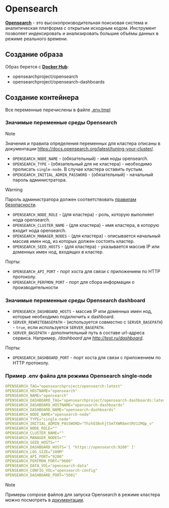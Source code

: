 # Opensearch

[**Opensearch**](https://docs.opensearch.org/latest/) - это высокопроизводительная поисковая система и аналитическая платформа с открытым исходным кодом. Инструмент позволяет индексировать и анализировать большие объёмы данных в режиме реального времени.

## Создание образа

Образ берется с [**Docker Hub**](https://hub.docker.com/u/opensearchproject):

- opensearchproject/opensearch
- opensearchproject/opensearch-dashboards

## Создание контейнера

Все переменные перечислены в файле [.env.tmpl](compose/.env.tmpl)

### Значимые переменные среды **Opensearch**

> [!NOTE]
> Значения и правила определения переменных для кластера описаны в документации <https://docs.opensearch.org/latest/tuning-your-cluster/>.

- `OPENSEARCH_NODE_NAME`     - (обязательный) - имя ноды opensearch.
- `OPENSEARCH_TYPE`          - (обязательный для не кластера) - необходимо прописать `single-node`. В случае кластера оставить пустым.
- `OPENSEARCH_INITIAL_ADMIN_PASSWORD` - (обязательный) - начальный пароль администратора.

> [!WARNING]
> Пароль администратора должен соответствовать [правилам безопасности](https://docs.opensearch.org/latest/install-and-configure/install-opensearch/docker/#password-requirements).

- `OPENSEARCH_NODE_ROLE`     - (для кластера) - роль, которую выполняет нода opensearch.
- `OPENSEARCH_CLUSTER_NAME`  - (для кластера) - имя кластера, в которую входит нода opensearch.
- `OPENSEARCH_MANAGER_NODES` - (для кластера) - описывается начальный массив имен нод, из которых должен состоять кластер.
- `OPENSEARCH_SEED_HOSTS`    - (для кластера) - указывается массив IP или доменных имен нод, входящих в кластер.

Порты:

- `OPENSEARCH_API_PORT`      - порт хоста для связи с приложением по HTTP протоколу.
- `OPENSEARCH_PERFMON_PORT`  - порт для сбора информации о производительности

### Значимые переменные среды **Opensearch dashboard**

- `OPENSEARCH_DASHBOARD_HOSTS` - массив IP или доменных имен нод, которые необходимо подключить к dashboard.
- `SERVER_REWRITEBASEPATH`     - (используется совместно с `SERVER_BASEPATH`) - `true`, если используется `SERVER_BASEPATH`.
- `SERVER_BASEPATH`            - дополнительный путь в составе url-адреса сервиса. Например, */dashboard* для *<http://test.ru/dashboard>*.

Порты:

- `OPENSEARCH_DASHBOARD_PORT` - порт хоста для связи с приложением по HTTP протоколу.

### Пример .env файла для режима Opensearch single-node

```yml
OPENSEARCH_TAG="opensearchproject/opensearch:latest"
OPENSEARCH_HOSTNAME="opensearch"
OPENSEARCH_NAME="opensearch"
OPENSEARCH_DASHBOARD_TAG="opensearchproject/opensearch-dashboards:latest"
OPENSEARCH_DASHBOARD_HOSTNAME="opensearch-dashboards"
OPENSEARCH_DASHBOARD_NAME="opensearch-dashboards"
OPENSEARCH_NODE_NAME="opensearch-node"
OPENSEARCH_TYPE="single-node"
OPENSEARCH_INITIAL_ADMIN_PASSWORD="ThzhO3Bvhjt5mTXWR8entRV1IMQp_v"
OPENSEARCH_NODE_ROLE=""
OPENSEARCH_CLUSTER_NAME=""
OPENSEARCH_MANAGER_NODES=""
OPENSEARCH_SEED_HOSTS=""
OPENSEARCH_DASHBOARD_HOSTS='[ "https://opensearch:9200" ]'
OPENSEARCH_LOG_SIZE="100M"
OPENSEARCH_API_PORT="9200"
OPENSEARCH_PERFMON_PORT="9600"
OPENSEARCH_DATA_VOL="opensearch-data"
OPENSEARCH_CONFIG_VOL="opensearch-config"
OPENSEARCH_DASHBOARD_PORT="5601"
```

> [!NOTE]
> Примеры compose файлов для запуска Opensearch в режиме кластера можно посмотреть в [документации](https://docs.opensearch.org/latest/install-and-configure/install-opensearch/docker/).
